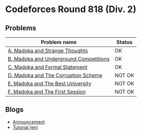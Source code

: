 # Codeforces Round 818 (Div. 2)

## Problems

|Problem name|Status|
|------------|---------|
| [A. Madoka and Strange Thoughts](problems/A._Madoka_and_Strange_Thoughts.md)|OK|
| [B. Madoka and Underground Competitions](problems/B._Madoka_and_Underground_Competitions.md)|OK|
| [C. Madoka and Formal Statement](problems/C._Madoka_and_Formal_Statement.md)|OK|
| [D. Madoka and The Corruption Scheme](problems/D._Madoka_and_The_Corruption_Scheme.md)|NOT OK|
| [E. Madoka and The Best University](problems/E._Madoka_and_The_Best_University.md)|NOT OK|
| [F. Madoka and The First Session](problems/F._Madoka_and_The_First_Session.md)|NOT OK|
## Blogs

- [Announcement](blogs/Announcement.md)
- [Tutorial (en)](blogs/Tutorial_(en).md)
